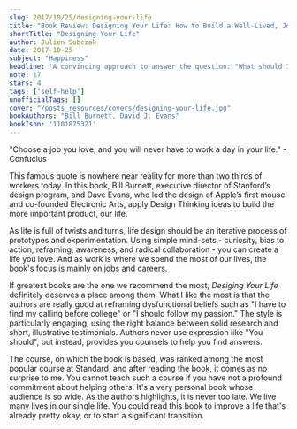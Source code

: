 ```yaml
---
slug: 2017/10/25/designing-your-life
title: "Book Review: Designing Your Life: How to Build a Well-Lived, Joyful Life"
shortTitle: "Designing Your Life"
author: Julien Sobczak
date: 2017-10-25
subject: "Happiness"
headline: 'A convincing approach to answer the question: "What should I do with my life?"'
note: 17
stars: 4
tags: ['self-help']
unofficialTags: []
cover: "/posts_resources/covers/designing-your-life.jpg"
bookAuthors: "Bill Burnett, David J. Evans"
bookIsbn: '1101875321'
---
```




"Choose a job you love, and you will never have to work a day in your life." - Confucius

This famous quote is nowhere near reality for more than two thirds of workers today. In this book, Bill Burnett, executive director of Stanford’s design program, and Dave Evans, who led the design of Apple’s first mouse and co-founded Electronic Arts, apply Design Thinking ideas to build the more important product, our life.

As life is full of twists and turns, life design should be an iterative process of prototypes and experimentation. Using simple mind-sets - curiosity, bias to action, reframing, awareness, and radical collaboration - you can create a life you love. And as work is where we spend the most of our lives, the book's focus is mainly on jobs and careers.

If greatest books are the one we recommend the most, *Desiging Your Life* definitely deserves a place among them. What I like the most is that the authors are really good at reframing dysfunctional beliefs such as "I have to find my calling before college" or "I should follow my passion." The style is particularly engaging, using the right balance between solid research and short, illustrative testimonials. Authors never use expression like "You should", but instead, provides you counsels to help you find answers.

The course, on which the book is based, was ranked among the most popular course at Standard, and after reading the book, it comes as no surprise to me. You cannot teach such a course if you have not a profound commitment about helping others. It's a very personal book whose audience is so wide. As the authors highlights, it is never too late. We live many lives in our single life. You could read this book to improve a life that's already pretty okay, or to start a significant transition.

